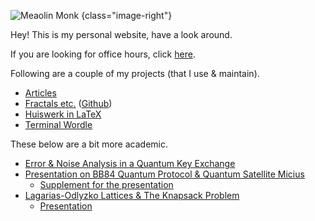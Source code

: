 ![Meaolin Monk](/img/billilama.png 'Meaolin Monk')
{class="image-right"}

Hey! This is my personal website, have a look around.

If you are looking for office hours, click [here][zoom].

Following are a couple of my projects (that I use & maintain).

- [Articles](/articles)
- [Fractals etc.][fractal] ([Github][fracgit])
- [Huiswerk in LaTeX][tex]
- [Terminal Wordle][wordle]

These below are a bit more academic.

- [Error & Noise Analysis in a Quantum Key Exchange][QKE]
- [Presentation on BB84 Quantum Protocol & Quantum Satellite Micius][exit]
  - [Supplement for the presentation][exitsup]
- [Lagarias-Odlyzko Lattices & The Knapsack Problem][general]
  - [Presentation][genpres]

[fractal]: https://tashfeen.org/fractalsetc
[fracgit]: https://github.com/simurgh9/fractalsetc
[QKE]: https://hdl.handle.net/20.500.14446/329317
[exit]: https://tashfeen.org/s/7nov2021.pdf
[exitsup]: https://tashfeen.org/s/bb84_supp.pdf
[general]: https://tashfeen.org/s/written_v3.pdf
[genpres]: https://tashfeen.org/s/29mar2023.pdf
[tex]: https://github.com/simurgh9/hw
[wordle]: https://github.com/simurgh9/wordle
[zoom]: /posts/office-hours/
